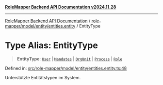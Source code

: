 [**RoleMapper Backend API Documentation v2024.11.28**](../../../../../README.md)

***

[RoleMapper Backend API Documentation](../../../../../modules.md) / [role-mapper/model/entity/entities.entity](../README.md) / EntityType

# Type Alias: EntityType

> **EntityType**: [`User`](../../user.entity/classes/User.md) \| [`Mandates`](../../mandates.entity/classes/Mandates.md) \| [`OrgUnit`](../../org-unit.entity/classes/OrgUnit.md) \| [`Process`](../../process.entity/classes/Process.md) \| [`Role`](../../roles.entity/classes/Role.md)

Defined in: [src/role-mapper/model/entity/entities.entity.ts:48](https://github.com/FlowCraft-AG/RoleMapper/blob/8da0bd78326e48681af59eedcf5fc8f5e650849b/backend/src/role-mapper/model/entity/entities.entity.ts#L48)

Unterstützte Entitätstypen im System.

